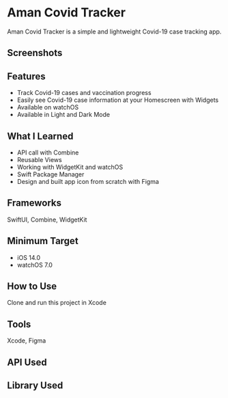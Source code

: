 # Aman Covid Tracker

Aman Covid Tracker is a simple and lightweight Covid-19 case tracking app.

## Screenshots

## Features
* Track Covid-19 cases and vaccination progress
* Easily see Covid-19 case information at your Homescreen with Widgets
* Available on watchOS
* Available in Light and Dark Mode

## What I Learned
* API call with Combine
* Reusable Views
* Working with WidgetKit and watchOS
* Swift Package Manager
* Design and built app icon from scratch with Figma

## Frameworks
SwiftUI, Combine, WidgetKit

## Minimum Target
* iOS 14.0
* watchOS 7.0

## How to Use
Clone and run this project in Xcode

## Tools
Xcode, Figma

## API Used

## Library Used

